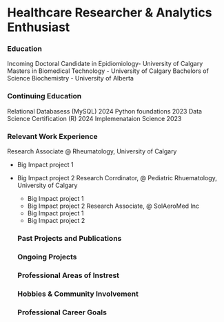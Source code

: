 # Healthcare Researcher &  Analytics Enthusiast

### Education
Incoming Doctoral Candidate in Epidiomiology- University of Calgary
Masters in Biomedical Technology -  University of Calgary 
Bachelors of Science Biochemistry - University of Alberta

### Continuing Education 
Relational Databasess (MySQL)      2024
Python foundations                 2023
Data Science Certification (R)     2024
Implemenataion Science             2023

###  Relevant Work Experience 
Research Associate @ Rheumatology, University of Calgary 
- Big Impact project 1
- Big Impact project 2
Research Corrdinator, @ Pediatric Rhuematology, University of Calgary
  - Big Impact project 1
  - Big Impact project 2
Research Associate, @ SolAeroMed Inc
  - Big Impact project 1
  - Big Impact project 2
  ###  Past Projects and Publications

  ### Ongoing Projects

  ### Professional Areas of Instrest

  ###  Hobbies & Community Involvement

  ### Professional Career Goals
  
